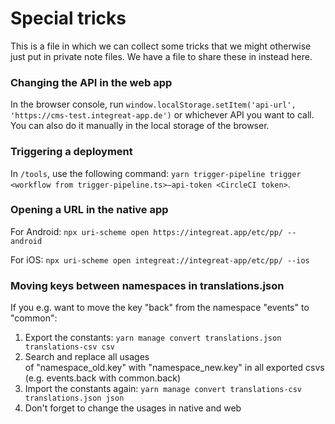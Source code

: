 # Special tricks

This is a file in which we can collect some tricks that we might otherwise just put in private note files.
We have a file to share these in instead here.

### Changing the API in the web app

In the browser console, run `window.localStorage.setItem('api-url', 'https://cms-test.integreat-app.de')`
or whichever API you want to call. You can also do it manually in the local storage of the browser.

### Triggering a deployment

In `/tools`, use the following command: `yarn trigger-pipeline trigger <workflow from trigger-pipeline.ts>—api-token <CircleCI token>`.

### Opening a URL in the native app

For Android: `npx uri-scheme open https://integreat.app/etc/pp/ --android`

For iOS: `npx uri-scheme open integreat://integreat-app/etc/pp/ --ios`

### Moving keys between namespaces in translations.json

If you e.g. want to move the key "back" from the namespace "events" to "common":

1. Export the constants: `yarn manage convert translations.json translations-csv csv`
2. Search and replace all usages of "namespace_old.key" with "namespace_new.key" in all exported csvs (e.g. events.back with common.back)
3. Import the constants again: `yarn manage convert translations-csv translations.json json`
4. Don't forget to change the usages in native and web
